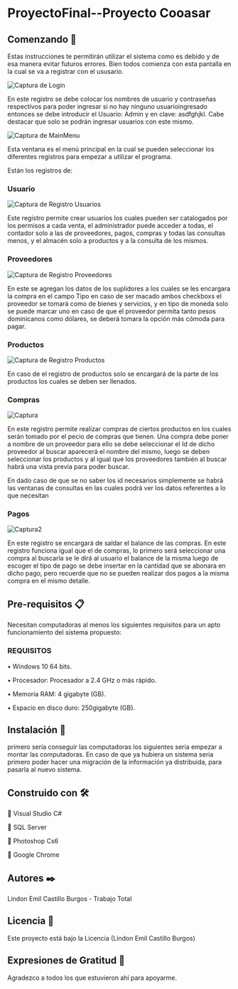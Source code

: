 # ProyectoFinal--Proyecto Cooasar

## Comenzando 🚀

Estas instrucciones te permitirán utilizar el sistema como es debido y de esa manera evitar futuros errores. Bien todos comienza con esta pantalla en la cual se va a registrar con el ususario.

![Captura de Login](https://user-images.githubusercontent.com/50345256/62082188-43584000-b222-11e9-9ee4-a7b6851fd3e5.PNG)

En este registro se debe colocar los nombres de usuario y contraseñas respectivos para poder ingresar si no hay ninguno usuarioingresado entonces se debe introducir el Usuario: Admin y en clave: asdfghjkl.  Cabe destacar que solo se podrán ingresar usuarios con este mismo.

![Captura de MainMenu](https://user-images.githubusercontent.com/50345256/62082315-83b7be00-b222-11e9-953c-b2acd038b3a0.PNG)

Esta ventana es el menú principal en la cual se pueden seleccionar los diferentes registros para empezar a utilizar el programa.


Están los registros de:

### Usuario
![Captura de Registro Usuarios](https://user-images.githubusercontent.com/50345256/62082388-b1046c00-b222-11e9-8f88-d60e195667f5.PNG)

Este registro permite crear usuarios los cuales pueden ser catalogados por los permisos a cada venta, el administrador puede acceder a todas, el contador solo a las de proveedores, pagos, compras y todas las consultas menos, y el almacén solo a productos y a la consulta de los mismos.


### Proveedores
![Captura de Registro Proveedores](https://user-images.githubusercontent.com/50345256/62082532-f032bd00-b222-11e9-9a2e-a66f13ca9c5b.PNG)

En este se agregan los datos de los suplidores a los cuales se les encargara la compra en el campo Tipo en caso de ser macado ambos checkboxs el proveedor se tomará como de bienes y servicios, y en tipo de moneda solo se puede marcar uno en caso de que el proveedor permita tanto pesos dominicanos como dólares, se deberá tomara la opción más cómoda para pagar.

### Productos
![Captura de Registro Productos](https://user-images.githubusercontent.com/50345256/62082578-0c365e80-b223-11e9-8a77-6e3e35aa2e8a.PNG)

En caso de el registro de productos solo se encargará de la parte de los productos los cuales se deben ser llenados.


### Compras
![Captura](https://user-images.githubusercontent.com/50345256/62082794-6f27f580-b223-11e9-9850-33409772746b.PNG)

En este registro permite realizar compras de ciertos productos en los cuales serán tomado por el pecio de compras que tienen. Una compra debe poner a nombre de un proveedor para ello se debe seleccionar el Id de dicho proveedor al buscar aparecerá el nombre del mismo, luego se deben seleccionar los productos y al igual que los proveedores también al buscar habrá una vista previa para poder buscar.

En dado caso de que se no saber los id necesarios simplemente se habrá las ventanas de consultas en las cuales podrá ver los datos referentes a lo que necesitan


### Pagos
![Captura2](https://user-images.githubusercontent.com/50345256/62082991-ee1d2e00-b223-11e9-8b50-cf7b73f7985f.PNG)

En este registro se encargará de saldar el balance de las compras. En este registro funciona igual que el de compras, lo primero será seleccionar una compra al buscarla se le dirá al usuario el balance de la misma luego de escoger el tipo de pago se debe insertar en la cantidad que se abonara en dicho pago, pero recuerde que no se pueden realizar dos pagos a la misma compra en el mismo detalle. 

## Pre-requisitos 📋
Necesitan computadoras al menos los siguientes requisitos para un apto funcionamiento del sistema propuesto:

### REQUISITOS

•	Windows 10 64 bits.

•	Procesador: Procesador a 2.4 GHz o más rápido.

•	Memoria RAM: 4 gigabyte (GB). 

•	Espacio en disco duro: 250gigabyte (GB).


## Instalación 🔧
primero sería conseguir las computadoras los siguientes seria empezar a montar las computadoras. En caso de que ya hubiera un sistema seria primero poder hacer una migración de la información ya distribuida, para pasarla al nuevo sistema.

## Construido con 🛠️
	Visual Studio C#

	SQL Server

	Photoshop Cs6

	Google Chrome

## Autores ✒️
Lindon Emil Castillo Burgos - Trabajo Total

## Licencia 📄
Este proyecto está bajo la Licencia (Lindon Emil Castillo Burgos) 

## Expresiones de Gratitud 🎁
Agradezco a todos los que estuvieron ahí para apoyarme. 

